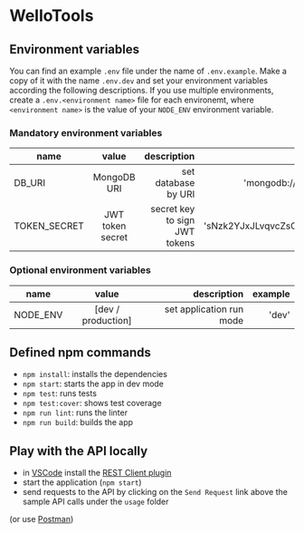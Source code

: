 # WelloTools

## Environment variables

You can find an example `.env` file under the name of `.env.example`.
Make a copy of it with the name `.env.dev` and set your environment variables according the following descriptions.
If you use multiple environments, create a `.env.<environment name>` file for each environemt, where `<environment name>` is the value of your `NODE_ENV` environment variable.

### Mandatory environment variables

| name         |      value       |                   description |                            example |
| ------------ | :--------------: | ----------------------------: | ---------------------------------: |
| DB_URI       |   MongoDB URI    |           set database by URI |   'mongodb://localhost/wellotools' |
| TOKEN_SECRET | JWT token secret | secret key to sign JWT tokens | 'sNzk2YJxJLvqvcZsCaEqwY8zZvbusd6q' |

### Optional environment variables

| name     |       value        |              description | example |
| -------- | :----------------: | -----------------------: | ------: |
| NODE_ENV | [dev / production] | set application run mode |   'dev' |

## Defined npm commands

- `npm install`: installs the dependencies
- `npm start`: starts the app in dev mode
- `npm test`: runs tests
- `npm test:cover`: shows test coverage
- `npm run lint`: runs the linter
- `npm run build`: builds the app

## Play with the API locally

- in [VSCode](https://code.visualstudio.com/) install the [REST Client plugin](https://marketplace.visualstudio.com/items?itemName=humao.rest-client)
- start the application (`npm start`)
- send requests to the API by clicking on the `Send Request` link above the sample API calls under the `usage` folder

(or use [Postman](https://www.postman.com/))
